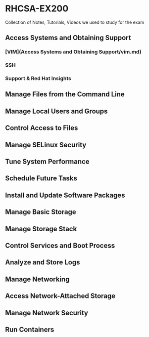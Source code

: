# RHCSA-EX200
Collection of Notes, Tutorials, Videos we used to study for the exam

## Access Systems and Obtaining Support
### [VIM](Access Systems and Obtaining Support/vim.md)
### SSH
### Support & Red Hat Insights
## Manage Files from the Command Line
## Manage Local Users and Groups
## Control Access to Files
## Manage SELinux Security
## Tune System Performance
## Schedule Future Tasks
##  Install and Update Software Packages
## Manage Basic Storage
## Manage Storage Stack
## Control Services and Boot Process
## Analyze and Store Logs
## Manage Networking
## Access Network-Attached Storage
## Manage Network Security
## Run Containers
